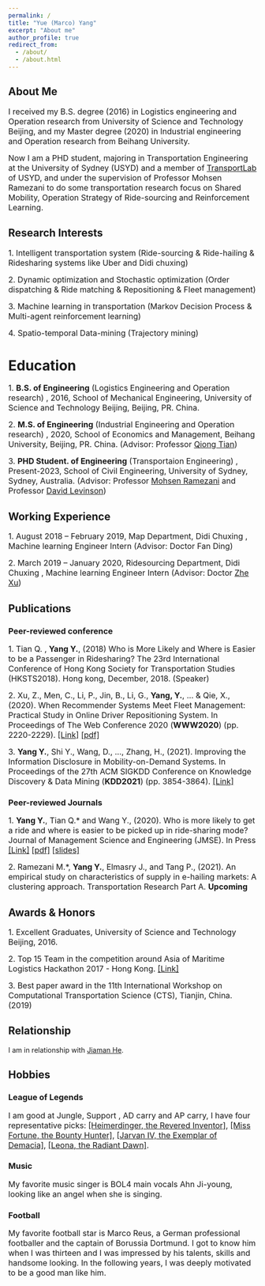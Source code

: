 ```yaml
---
permalink: /
title: "Yue (Marco) Yang"
excerpt: "About me"
author_profile: true
redirect_from: 
  - /about/
  - /about.html
---
```


## About Me

<p><font size=3>I received my B.S. degree (2016) in Logistics engineering and Operation research from University of Science and Technology Beijing, and my Master degree (2020) in Industrial engineering and Operation research from Beihang University.</font></p>


<p><font size=3>Now I am a PHD student, majoring in Transportation Engineering at the University of Sydney (USYD) and a member of <a href="https://transportlab.sydney.edu.au/home/research/control/">TransportLab</a> of USYD, and under the supervision of Professor Mohsen Ramezani to do some transportation research focus on Shared Mobility, Operation Strategy of Ride-sourcing and Reinforcement Learning.</font></p>


## Research Interests

<p><font size=3>
1. Intelligent transportation system (Ride-sourcing & Ride-hailing & Ridesharing systems like Uber and Didi chuxing)
  </font></p>

<p><font size=3>
2. Dynamic optimization and Stochastic optimization (Order dispatching & Ride matching & Repositioning & Fleet management)
   </font></p>

<p><font size=3>
3. Machine learning in transportation (Markov Decision Process & Multi-agent reinforcement learning)
   </font></p>
   
<p><font size=3>
4. Spatio-temporal Data-mining (Trajectory mining)
  </font></p>

# Education

<p><font size=3>
1. <b>B.S. of Engineering</b> (Logistics Engineering and Operation research) , 2016, School of Mechanical Engineering, University of Science and Technology Beijing, Beijing, PR. China.
  </font></p>

<p><font size=3>
2. <b>M.S. of Engineering</b> (Industrial Engineering and Operation research) , 2020, School of Economics and Management, Beihang University, Beijing, PR. China. (Advisor: Professor <a href="http://semen.buaa.edu.cn/Faculty/Behavior_and_Operation_Management/TIAN_Qiong/Profile.htm">Qiong Tian</a>)
  </font></p>

<p><font size=3>
3. <b>PHD Student. of Engineering</b> (Transportaion Engineering) , Present-2023, School of Civil Engineering, University of Sydney, Sydney, Australia. (Advisor: Professor <a href="https://www.sydney.edu.au/engineering/about/our-people/academic-staff/mohsen-ramezani.html#collapseBio">Mohsen Ramezani</a> and Professor <a href="https://www.sydney.edu.au/engineering/about/our-people/academic-staff/david-levinson.html">David Levinson</a>)
   </font></p>

## Working Experience

<p><font size=3>
1. August 2018 – February 2019, Map Department, Didi Chuxing , Machine learning Engineer Intern (Advisor: Doctor Fan Ding)
  </font></p>

<p><font size=3>
2. March 2019 – January 2020, Ridesourcing Department, Didi Chuxing , Machine learning Engineer Intern (Advisor: Doctor <a href="https://sites.google.com/site/zhexuutssjtu/">Zhe Xu</a>)
  </font></p>

## Publications



### Peer-reviewed conference

<p><font size=3>
1. Tian Q. , <b>Yang Y.</b>, (2018) Who is More Likely and Where is Easier to be a Passenger in Ridesharing? The 23rd International Conference of Hong Kong Society for Transportation Studies (HKSTS2018). Hong kong, December, 2018. (Speaker)
  </font></p>
  
<p><font size=3>
2. Xu, Z., Men, C., Li, P., Jin, B., Li, G., <b>Yang, Y.</b>, ... & Qie, X., (2020). When Recommender Systems Meet Fleet Management: Practical Study in Online Driver Repositioning System. In Proceedings of The Web Conference 2020 (<b>WWW2020</b>) (pp. 2220-2229). <a href="https://dl.acm.org/doi/abs/10.1145/3366423.3380287">[Link]</a> <a href="https://docs.qq.com/pdf/DUnd5WUdEV1dzQ09E">[pdf]</a>
  </font></p>

<p><font size=3>
3. <b>Yang Y.</b>, Shi Y., Wang, D., ..., Zhang, H., (2021). Improving the Information Disclosure in Mobility-on-Demand Systems. In Proceedings of the 27th ACM SIGKDD Conference on Knowledge Discovery & Data Mining (<b>KDD2021</b>) (pp. 3854-3864). <a href="https://dl.acm.org/doi/10.1145/3447548.3467062">[Link]</a> 
  </font></p>

### Peer-reviewed Journals

<p><font size=3>
1. <b>Yang Y.</b>, Tian Q.* and Wang Y., (2020). Who is more likely to get a ride and where is easier to be picked up in ride-sharing mode? Journal of Management Science and Engineering (JMSE). In Press <a href="https://www.sciencedirect.com/science/article/pii/S2096232020300445">[Link]</a> <a href="https://docs.qq.com/pdf/DUk94QlNpUWdmaWFY">[pdf]</a> <a href="https://docs.qq.com/slide/DUmZ0WGhhU01Ya1Bn">[slides]</a>
  </font></p>
  
<p><font size=3>
2. Ramezani M.*, <b>Yang Y.</b>, Elmasry J., and Tang P., (2021). An empirical study on characteristics of supply in e-hailing markets: A clustering
approach. Transportation Research Part A.  <b>Upcoming</b>
  </font></p>



## Awards & Honors

<p><font size=3>
1. Excellent Graduates, University of Science and Technology Beijing, 2016.
  </font></p>

<p><font size=3>
2. Top 15 Team in the competition around Asia of Maritime Logistics Hackathon 2017 - Hong Kong.  <a href="http://semen.buaa.edu.cn/info/1375/13795.htm">[Link]</a>
  </font></p>

<p><font size=3>
3. Best paper award in the 11th International Workshop on Computational Transportation Science (CTS), Tianjin, China. (2019)
  </font></p>
  
## Relationship

I am in relationship with <a href="https://www.linkedin.com/in/jiaman-he-7a5782a3/">Jiaman He</a>.


## Hobbies

### League of Legends

<p><font size=3>
I am good at Jungle, Support , AD carry and AP carry, I have four representative picks: <a href="https://na.leagueoflegends.com/en-us/champions/heimerdinger/">[Heimerdinger, the Revered Inventor]</a>, <a href="https://na.leagueoflegends.com/en-us/champions/miss-fortune/">[Miss Fortune, the Bounty Hunter]</a>, <a href="https://na.leagueoflegends.com/en-us/champions/jarvan-iv/">[Jarvan IV, the Exemplar of Demacia]</a>, <a href="https://na.leagueoflegends.com/en-us/champions/leona/">[Leona, the Radiant Dawn]</a>.
  </font></p>

### Music

<p><font size=3>
My favorite music singer is BOL4 main vocals Ahn Ji-young, looking like an angel when she is singing.
  </font></p>

### Football

<p><font size=3>
My favorite football star is Marco Reus,  a German professional footballer and the captain of  Borussia Dortmund. I got to know him when I was thirteen and I was impressed by his talents, skills and handsome looking. In the following years, I was deeply motivated to be a good man like him.
  </font></p>

